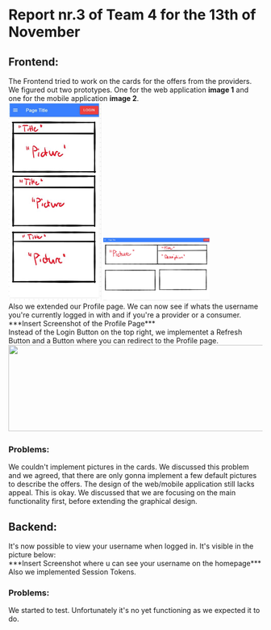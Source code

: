 <h1>Report nr.3 of Team 4 for the 13th of November</h1>
<h2>Frontend:</h2>
The Frontend tried to work on the cards for the offers from the providers.
We figured out two prototypes. One for the web application <b>image 1</b> and one for the mobile application <b>image 2</b>.<br>
<img src="Mobile_Cards_Prototype.jpg" width="184" height="392"/>
<img src="Web_Cards_Prototype.jpg" width="210.75" height="123.75"/><br>
Also we extended our Profile page. We can now see if whats the username you're currently logged in with and if you're a provider or a consumer.
<br>***Insert Screenshot of the Profile Page***
<br>
Instead of the Login Button on the top right, we implementet a Refresh Button and a Button where you can redirect to the Profile page.
<img src=""New-Buttons.jpg" width="649" height="171"/>
<h3>Problems:</h3>
We couldn't implement pictures in the cards. We discussed this problem and we agreed, that there are only gonna implement a few default pictures to describe the offers. 
The design of the web/mobile application still lacks appeal. This is okay. We discussed that we are focusing on the main functionality first, before extending the graphical design.
<h2>Backend:</h2>
It's now possible to view your username when logged in. It's visible in the picture below:
<br>
***Insert Screenshot where u can see your username on the homepage***
<br>
Also we implemented Session Tokens.
<h3>Problems:</h3>
We started to test. Unfortunately it's no yet functioning as we expected it to do.
